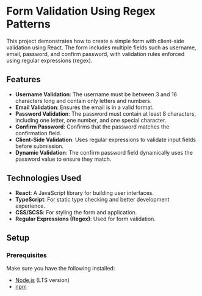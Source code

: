 # Form Validation Using Regex Patterns

This project demonstrates how to create a simple form with client-side validation using React. The form includes multiple fields such as username, email, password, and confirm password, with validation rules enforced using regular expressions (regex).

## Features

- **Username Validation**: The username must be between 3 and 16 characters long and contain only letters and numbers.
- **Email Validation**: Ensures the email is in a valid format.
- **Password Validation**: The password must contain at least 8 characters, including one letter, one number, and one special character.
- **Confirm Password**: Confirms that the password matches the confirmation field.
- **Client-Side Validation**: Uses regular expressions to validate input fields before submission.
- **Dynamic Validation**: The confirm password field dynamically uses the password value to ensure they match.

## Technologies Used

- **React**: A JavaScript library for building user interfaces.
- **TypeScript**: For static type checking and better development experience.
- **CSS/SCSS**: For styling the form and application.
- **Regular Expressions (Regex)**: Used for form validation.

## Setup

### Prerequisites

Make sure you have the following installed:

- [Node.js](https://nodejs.org/) (LTS version)
- [npm](https://www.npmjs.com/)
